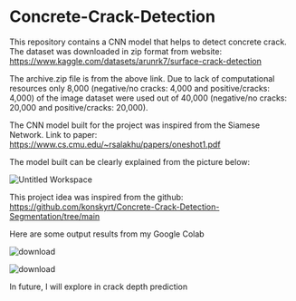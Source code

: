 # Concrete-Crack-Detection
This repository contains a CNN model that helps to detect concrete crack.
The dataset was downloaded in zip format from website: https://www.kaggle.com/datasets/arunrk7/surface-crack-detection

The archive.zip file is from the above link.
Due to lack of computational resources only 8,000 (negative/no cracks: 4,000 and positive/cracks: 4,000) of the image dataset were used out of 40,000 (negative/no cracks: 20,000 and positive/cracks: 20,000).

The CNN model built for the project was inspired from the Siamese Network. Link to paper: https://www.cs.cmu.edu/~rsalakhu/papers/oneshot1.pdf

The model built can be clearly explained from the picture below:

![Untitled Workspace](https://github.com/Ishan-Banjara/Concrete-Crack-Detection/assets/173018533/96b7a434-839c-4581-8132-b62dc878fdfd)

This project idea was inspired from the github: https://github.com/konskyrt/Concrete-Crack-Detection-Segmentation/tree/main

Here are some output results from my Google Colab

![download](https://github.com/Ishan-Banjara/Concrete-Crack-Detection/assets/173018533/06a61240-c9d1-4d1e-9233-e45d2312005a)

![download](https://github.com/Ishan-Banjara/Concrete-Crack-Detection/assets/173018533/482443ed-5b64-4101-8489-92aa0ebd443f)

In future, I will explore in crack depth prediction
